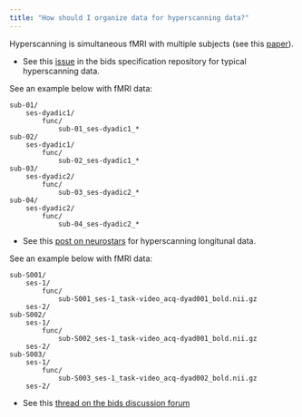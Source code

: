 ```yaml
---
title: "How should I organize data for hyperscanning data?"
---
```


Hyperscanning is simultaneous fMRI with multiple subjects (see this [paper](https://doi.org/10.1006/nimg.2002.1150)).

- See this [issue](https://github.com/bids-standard/bids-specification/issues/402)
  in the bids specification repository for typical hyperscanning data.

See an example below with fMRI data:

```
sub-01/
    ses-dyadic1/
        func/
            sub-01_ses-dyadic1_*
sub-02/
    ses-dyadic1/
        func/
            sub-02_ses-dyadic1_*
sub-03/
    ses-dyadic2/
        func/
            sub-03_ses-dyadic2_*
sub-04/
    ses-dyadic2/
        func/
            sub-04_ses-dyadic2_*
```

- See this [post on neurostars](https://neurostars.org/t/bids-structure-for-longitudinal-dyadic-data/26173)
  for hyperscanning longitunal data.

See an example below with fMRI data:

```
sub-S001/
    ses-1/
        func/
            sub-S001_ses-1_task-video_acq-dyad001_bold.nii.gz
    ses-2/
sub-S002/
    ses-1/
        func/
            sub-S002_ses-1_task-video_acq-dyad001_bold.nii.gz
    ses-2/
sub-S003/
    ses-1/
        func/
            sub-S003_ses-1_task-video_acq-dyad002_bold.nii.gz
    ses-2/
```


- See this [thread on the bids discussion forum](https://groups.google.com/g/bids-discussion/c/v660DuzOf3w/m/q-0PLHt5BgAJ)
